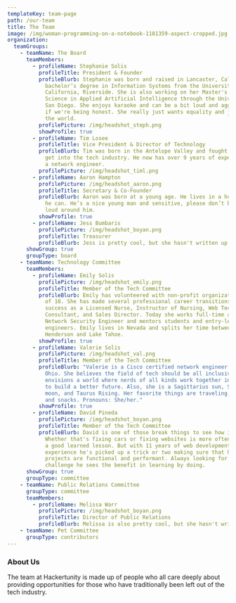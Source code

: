 ```yaml
---
templateKey: team-page
path: /our-team
title: The Team
image: /img/woman-programming-on-a-notebook-1181359-aspect-cropped.jpg
organization:
  teamGroups:
    - teamName: The Board
      teamMembers:
        - profileName: Stephanie Solis
          profileTitle: President & Founder
          profileBlurb: Stephanie was born and raised in Lancaster, California and has a
            bachelor’s degree in Information Systems from the University of
            California, Riverside. She is also working on her Master's of
            Science in Applied Artificial Intelligence through the University fo
            San Diego. She enjoys karaoke and can be a bit loud and aggressive
            if we're being honest. She really just wants equality and justice in
            the world.
          profilePicture: /img/headshot_steph.png
          showProfile: true
        - profileName: Tim Losee
          profileTitle: Vice President & Director of Technology
          profileBlurb: Tim was born in the Antelope Valley and fought tooth and nail to
            get into the tech industry. He now has over 9 years of experience as
            a network engineer.
          profilePicture: /img/headshot_timl.png
        - profileName: Aaron Hampton
          profilePicture: /img/headshot_aaron.png
          profileTitle: Secretary & Co-Founder
          profileBlurb: Aaron was born at a young age. He lives in a house and works when
            he can. He’s a nice young man and sensitive, please don’t be too
            loud around him.
          showProfile: true
        - profileName: Jess Bumbaris
          profilePicture: /img/headshot_boyan.png
          profileTitle: Treasurer
          profileBlurb: Jess is pretty cool, but she hasn't written up her bio yet.
      showGroup: true
      groupType: board
    - teamName: Technology Committee
      teamMembers:
        - profileName: Emily Solis
          profilePicture: /img/headshot_emily.png
          profileTitle: Member of the Tech Committee
          profileBlurb: Emily has volunteered with non-profit organizations since the age
            of 18. She has made several professional career transitions, finding
            success as a Licensed Nurse, Instructor of Nursing, Web Technology
            Consultant, and Sales Director. Today she works full-time as a
            Network Security Engineer and mentors students and entry-level
            engineers. Emily lives in Nevada and splits her time between
            Henderson and Lake Tahoe.
          showProfile: true
        - profileName: Valerie Solis
          profilePicture: /img/headshot_val.png
          profileTitle: Member of the Tech Committee
          profileBlurb: "Valerie is a Cisco certified network engineer based in Columbus,
            Ohio. She believes the field of tech should be all inclusive and
            envisions a world where nerds of all kinds work together in harmony
            to build a better future. Also, she is a Sagittarius sun, Scorpio
            moon, and Taurus Rising. Her favorite things are traveling, Netflix,
            and snacks. Pronouns: She/her."
          showProfile: true
        - profileName: David Pineda
          profilePicture: /img/headshot_boyan.png
          profileTitle: Member of the Tech Committee
          profileBlurb: David is one of those break things to see how it works kinda guys.
            Whether that's fixing cars or fixing websites is more often than not
            a good learned lesson. But with 11 years of web development
            experience he's picked up a trick or two making sure that his
            projects are functional and performant. Always looking for a good
            challenge he sees the benefit in learning by doing.
      showGroup: true
      groupType: committee
    - teamName: Public Relations Committee
      groupType: committee
      teamMembers:
        - profileName: Melissa Warr
          profilePicture: /img/headshot_boyan.png
          profileTitle: Director of Public Relations
          profileBlurb: Melissa is also pretty cool, but she hasn't written up her bio yet.
    - teamName: Pet Committee
      groupType: contributors
---
```

### About Us

The team at Hackertunity is made up of people who all care deeply about providing opportunities for those who have traditionally been left out of the tech industry.